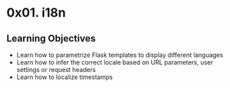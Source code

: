 # 0x01. i18n


## Learning Objectives
- Learn how to parametrize Flask templates to display different languages
- Learn how to infer the correct locale based on URL parameters, user settings or request headers
- Learn how to localize timestamps

